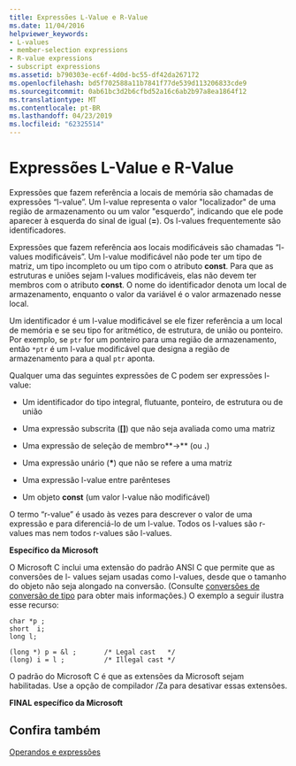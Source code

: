 ```yaml
---
title: Expressões L-Value e R-Value
ms.date: 11/04/2016
helpviewer_keywords:
- L-values
- member-selection expressions
- R-value expressions
- subscript expressions
ms.assetid: b790303e-ec6f-4d0d-bc55-df42da267172
ms.openlocfilehash: bd5f702588a11b7841f77de539d113206833cde9
ms.sourcegitcommit: 0ab61bc3d2b6cfbd52a16c6ab2b97a8ea1864f12
ms.translationtype: MT
ms.contentlocale: pt-BR
ms.lasthandoff: 04/23/2019
ms.locfileid: "62325514"
---
```

# <a name="l-value-and-r-value-expressions"></a>Expressões L-Value e R-Value

Expressões que fazem referência a locais de memória são chamadas de expressões “l-value”. Um l-value representa o valor "localizador" de uma região de armazenamento ou um valor "esquerdo", indicando que ele pode aparecer à esquerda do sinal de igual (**=**). Os l-values frequentemente são identificadores.

Expressões que fazem referência aos locais modificáveis são chamadas “l-values modificáveis”. Um l-value modificável não pode ter um tipo de matriz, um tipo incompleto ou um tipo com o atributo **const**. Para que as estruturas e uniões sejam l-values modificáveis, elas não devem ter membros com o atributo **const**. O nome do identificador denota um local de armazenamento, enquanto o valor da variável é o valor armazenado nesse local.

Um identificador é um l-value modificável se ele fizer referência a um local de memória e se seu tipo for aritmético, de estrutura, de união ou ponteiro. Por exemplo, se `ptr` for um ponteiro para uma região de armazenamento, então `*ptr` é um l-value modificável que designa a região de armazenamento para a qual `ptr` aponta.

Qualquer uma das seguintes expressões de C podem ser expressões l-value:

- Um identificador do tipo integral, flutuante, ponteiro, de estrutura ou de união

- Uma expressão subscrita (**[]**) que não seja avaliada como uma matriz

- Uma expressão de seleção de membro**->** (ou **.**)

- Uma expressão unário (<strong>\*</strong>) que não se refere a uma matriz

- Uma expressão l-value entre parênteses

- Um objeto **const** (um valor l-value não modificável)

O termo “r-value” é usado às vezes para descrever o valor de uma expressão e para diferenciá-lo de um l-value. Todos os l-values são r-values mas nem todos r-values são l-values.

**Específico da Microsoft**

O Microsoft C inclui uma extensão do padrão ANSI C que permite que as conversões de l- values sejam usadas como l-values, desde que o tamanho do objeto não seja alongado na conversão. (Consulte [conversões de conversão de tipo](../c-language/type-cast-conversions.md) para obter mais informações.) O exemplo a seguir ilustra esse recurso:

```
char *p ;
short  i;
long l;

(long *) p = &l ;       /* Legal cast   */
(long) i = l ;          /* Illegal cast */
```

O padrão do Microsoft C é que as extensões da Microsoft sejam habilitadas. Use a opção de compilador /Za para desativar essas extensões.

**FINAL específico da Microsoft**

## <a name="see-also"></a>Confira também

[Operandos e expressões](../c-language/operands-and-expressions.md)
